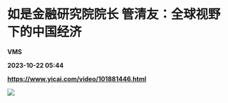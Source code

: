 # 如是金融研究院院长 管清友：全球视野下的中国经济
**VMS**

**2023-10-22 05:44**

**https://www.yicai.com/video/101881446.html**

![](http://imgcdn.yicai.com/vms-new/2023/10/e6d87574ab9c32cdea216ca72a90d5f2_qcTI.jpg)